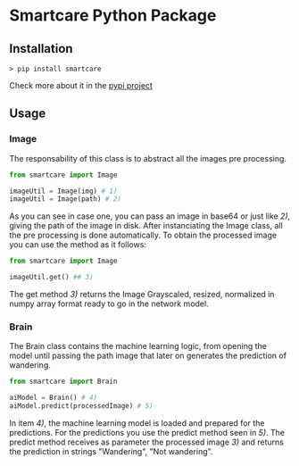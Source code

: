 # Smartcare Python Package

## Installation

```
> pip install smartcare
```
Check more about it in the [pypi project](https://pypi.org/project/smartcare/)

## Usage

### Image

The responsability of this class is to abstract all the images pre processing.

```python
from smartcare import Image

imageUtil = Image(img) # 1)
imageUtil = Image(path) # 2)
```

As you can see in case one, you can pass an image in base64 or just like *2)*, giving the path of the image in disk. After instanciating the Image class, all the pre processing is done automatically. To obtain the processed image you can use the method as it follows:

```python
from smartcare import Image

imageUtil.get() ## 3)

```

The get method *3)* returns the Image Grayscaled, resized, normalized in numpy array format ready to go in the network model.

### Brain

The Brain class contains the machine learning logic, from opening the model until passing the path image that later on generates the prediction of wandering.

```python
from smartcare import Brain

aiModel = Brain() # 4)
aiModel.predict(processedImage) # 5)
```

In item *4)*, the machine learning model is loaded and prepared for the predictions. For the predictions you use the predict method seen in *5)*. The predict method receives as parameter the processed image *3)* and returns the prediction in strings "Wandering", "Not wandering".
